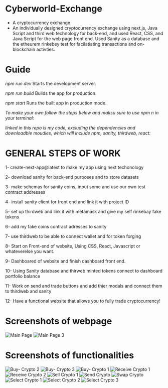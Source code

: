 # Cyberworld-Exchange
- A cryptocurrency exchange
- An individually designed cryptocurrency exchange using next.js, Java Script and third web technology for back-end, and used React, CSS, and Java Script for the web page front end. Used Sanity as a database and the etheurem rinkebey test for facilatiating transactions and on-blockchain activties.

# Guide

*npm run dev*
Starts the development server.

*npm run build*
Builds the app for production.

*npm start*
Runs the built app in production mode.

*To make your own follow the steps below and maksu sure to use npm n in your terminal:*

*linked in this repo is my code, excluding the dependencies and downloadble moudles, which will include npm, sanity, thirdweb, react:*


# GENERAL STEPS OF WORK 

1- create-next-app@latest to make my app using next techonology

2- download sanity for back-end purposes and to store datasets

3- make schemas for sanity coins, input some and use our own test contract addresses

4- install sanity client for front end and link it with project ID

5- set up thirdweb and link it with metamask and give my self rinkebay fake tokens

6- add my fake coins contract adresses to sanity

7- use thirdweb to be able to connect wallet and for token forging

8- Start on Front-end of website, Using CSS, React, Javascript or whateverelse you want.

9- Dashboared of website and finish dashboard front end.

10- Using Sanity database and thirweb minted tokens connect to dashboard portfolio balance

11- Work on send and trade buttons and add thier modals and connect them to thirdweb and sanity

12- Have a functional website that allows you to fully trade cryptocurrency!

# Screenshots of webpage
![Main Page](https://user-images.githubusercontent.com/106610412/174415263-c1e50bd9-ff00-43f1-a818-120b6bafce19.PNG)
![Main Page 3](https://user-images.githubusercontent.com/106610412/174415272-56014a0d-f730-4b34-b82d-7be986c86702.PNG)

# Screenshots of functionalities
![Buy- Crypto 2](https://user-images.githubusercontent.com/106610412/174415301-865949ca-fa31-4682-9a06-975782c47b02.PNG)
![Buy- Crypto 3](https://user-images.githubusercontent.com/106610412/174415302-0e866a43-b067-4c26-87d7-d1660c90e997.PNG)
![Buy- Crypto 1](https://user-images.githubusercontent.com/106610412/174415304-09cfaba2-7067-44ce-90a6-16733922df86.PNG)
![Receive Crypto 1](https://user-images.githubusercontent.com/106610412/174415315-6bab592a-e385-4211-86f7-8b7d5fb04bd1.PNG)
![Receive Crypto 2](https://user-images.githubusercontent.com/106610412/174415316-e94d4dcc-36d7-49bb-9f8a-25ee1109c866.PNG)
![Sell Crypto 1](https://user-images.githubusercontent.com/106610412/174415322-8ae3d39c-de62-436e-9817-6942d71ccd3a.PNG)
![Send Crypto](https://user-images.githubusercontent.com/106610412/174415324-8d629eb6-5a08-4a78-9f72-a969ca3ce04d.PNG)
![Swap Crypto](https://user-images.githubusercontent.com/106610412/174415325-4a709824-2350-4ae3-abb4-5da66e91f7c0.PNG)
![Select Crypto 1](https://user-images.githubusercontent.com/106610412/174415329-168eb361-9715-4051-9704-61bd1b5e2c60.PNG)
![Select Crypto 2](https://user-images.githubusercontent.com/106610412/174415330-aa149489-2a8b-41b4-9c97-25d4d7081fe1.PNG)
![Select Crypto 3](https://user-images.githubusercontent.com/106610412/174415333-f16f044f-3627-4771-bb17-96d7641e7b94.PNG)


